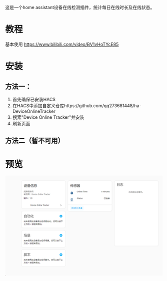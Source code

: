 这是一个home assistant设备在线检测插件，统计每日在线时长及在线状态。

# 教程
基本使用 https://www.bilibili.com/video/BV1vHoTYcE85

# 安装
## 方法一：
1. 首先确保已安装HACS
2. 在HACS中添加自定义仓库https://github.com/qq273681448/ha-DeviceOnlineTracker
3. 搜索"Device Online Tracker"并安装
4. 刷新页面
## 方法二（暂不可用）

# 预览
![Alt text](img/image.png)